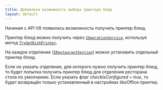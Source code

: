 ```yaml
---
title: Добавлена возможность выбора принтера блюд
layout: default
---
```


Начиная с API V8 появилась возможность получить принтер блюд.

Принтер блюд можно получить через [`IOperationService`](https://iiko.github.io/front.api.sdk/v8/html/T_Resto_Front_Api_IOperationService.htm), используя метод [`TryGetDishPrinter`](https://iiko.github.io/front.api.sdk/v8/html/M_Resto_Front_Api_IOperationService_TryGetDishPrinter.htm).

На каждое отделение ([`IRestaurantSection`](https://iiko.github.io/front.api.sdk/v8/html/T_Resto_Front_Api_Data_Organization_Sections_IRestaurantSection.htm)) можно установить отдельный принтер блюд.

Если не указать отделение, для которого нужно получить принтер блюд, то будет попытка получить принтер блюд для отделения ресторана стола по умолчанию. Если указать флаг *checkIsConfigured = true*, то будет возвращён только установленный в настройках iikoOffice принтер.